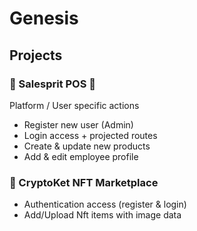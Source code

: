 # **Genesis**

## **Projects**

### **🥕 Salesprit POS 🧺**

Platform / User specific actions

- Register new user (Admin)
- Login access + projected routes
- Create & update new products
- Add & edit employee profile

### **🤖 CryptoKet NFT Marketplace**

- Authentication access (register & login)
- Add/Upload Nft items with image data